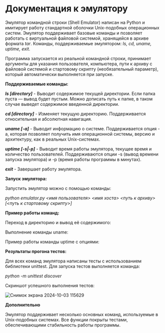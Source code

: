 # Документация к эмулятору
Эмулятор командной строки (Shell Emulator) написан на Python и имитирует работу стандартной оболочки Unix-подобных операционных систем. Эмулятор поддерживает базовые команды и позволяет работать с виртуальной файловой системой, хранящейся в архиве формата *tar*. Команды, поддерживаемые эмулятором: *ls, cd, uname, uptime, exit*.

Программа запускается из реальной командной строки, принимает аргументы для указания пользователя, компьютера, пути к архиву с файловой системой и стартовому скрипту (необязательный параметр), который автоматически выполняется при запуске.


**Поддерживаемые команды:**

***ls [directory]*** - Выводит содержимое текущей директории. Если папка пуста — вывод будет пустым. Можно дописать путь к папке, в таком случае выведет содержимое введенной директории.

***cd [directory]*** - Изменяет текущую директорию. Поддерживается относительная и абсолютная навигация.

***uname [-a]*** - Выводит информацию о системе. Поддерживается опция -a, которая позволяет получить имя операционной системы, версию и архитектуру, как в реальных Unix-системах.

***uptime [-s|-p]*** - Выводит время работы эмулятора, текущее время и количество пользователей. Поддерживаются опции -s (вывод времени запуска эмулятора) и -p (время работы программы в минутах).

***exit*** - Завершает работу эмулятора.

**Запуск эмулятора:**

Запустить эмулятор можно с помощью команды:

  *python emulator.py <имя пользователя> <имя хоста> <путь к архиву> [<путь к стартовому скрипту>]*

**Пример работы команд:**

Переход в директорию и вывод её содержимого:


Выполнение команды uname:


Пример работы команды uptime с опциями:


**Результаты прогона тестов:**

Для всех команд эмулятора написаны тесты с использованием библиотеки unittest. Для запуска тестов выполняется команда:

  *python -m unittest discover*

Скриншот успешного выполнения тестов:

![Снимок экрана 2024-10-03 115629](https://github.com/user-attachments/assets/4c8e6f96-7eff-4434-8eae-6e959d3d5bd3)


**Дополнительно**

Эмулятор поддерживает несколько основных команд, используемые в Unix-подобных системах.
Все функции покрыты тестами, обеспечивающими стабильность работы программы.
